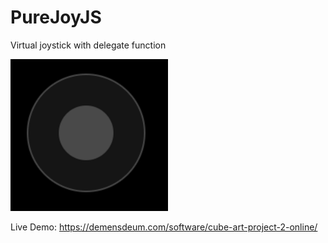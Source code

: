 # PureJoyJS
Virtual joystick with delegate function

![Screenshot](screenshot.png "Screenshot")

Live Demo:
https://demensdeum.com/software/cube-art-project-2-online/
